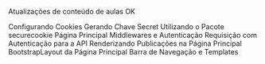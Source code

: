 Atualizações de conteúdo de aulas OK

<!-- -------------------------- 20-03-25 -------------------------- -->
Configurando Cookies
Gerando Chave Secret Utilizando o Pacote securecookie
Página Principal
Middlewares e Autenticação
Requisição com Autenticação para a API
Renderizando Publicações na Página Principal
BootstrapLayout da Página Principal
Barra de Navegação e Templates
<!-- -------------------------- 20-03-25 -------------------------- -->

